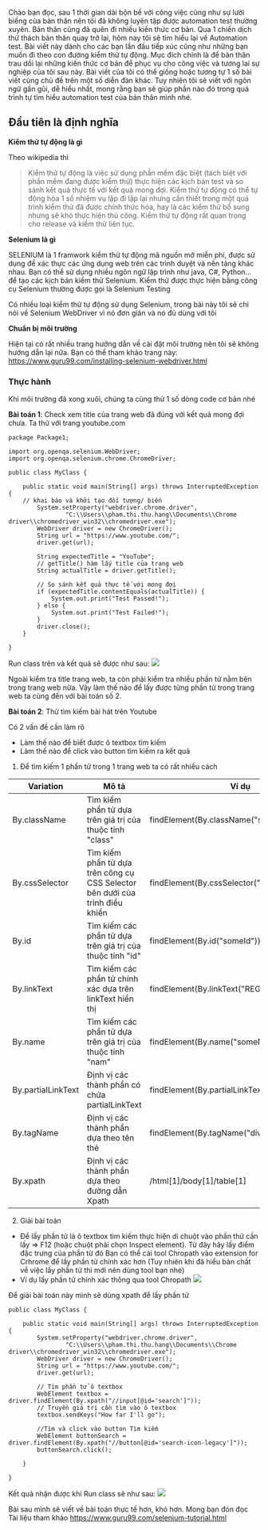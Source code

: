 Chào bạn đọc, sau 1 thời gian dài bộn bề với công việc cũng như sự lười biếng của bản thân nên tôi đã không luyện tập được automation test thường xuyên. Bản thân cũng đã quên đi nhiều kiến thức cơ bản. Qua 1 chiến dịch thử thách bản thân quay trở lại, hôm nay tôi sẽ tìm hiểu lại về Automation test.
Bài viết này dành cho các bạn lần đầu tiếp xúc cũng như những bạn muốn đi theo con đường kiểm thử tự động. Mục đích chính là để bản thân trau dồi lại những kiến thức cơ bản để phục vụ cho công việc và tương lai sự nghiệp của tôi sau này. 
Bài viết của tôi có thể giống hoặc tương tự 1 số bài viết cùng chủ đề trên một số diễn đàn khác. Tuy nhiên tôi sẽ viết với ngôn ngữ gần gũi, dễ hiểu nhất, mong rằng bạn sẽ giúp phần nào đó trong quá trình tự tìm hiểu automation test của bản thân mình nhé.

## Đầu tiên là định nghĩa

**Kiểm thử tự động là gì**

Theo wikipedia thì
> Kiểm thử tự động là việc sử dụng phần mềm đặc biệt (tách biệt với phần mềm đang được kiểm thử) thực hiện các kịch bản test và so sánh kết quả thực tế với kết quả mong đợi. Kiểm thử tự động có thể tự động hóa 1 số nhiệm vụ lặp đi lặp lại nhưng cần thiết trong một quá trình kiểm thử đã được chính thức hóa, hay là các kiểm thử bổ sung nhưng sẽ khó thực hiện thủ công. Kiểm thử tự động rất quan trọng cho release và kiểm thử liên tục.
> 

**Selenium là gì**

SELENIUM là 1 framwork kiểm thử tự động mã nguồn mở miễn phí, được sử dụng để xác thực các ứng dụng web trên các trình duyệt và nền tảng khác nhau. Bạn có thể sử dụng nhiều ngôn ngữ lập trình như java, C#, Python... để tạo các kịch bản kiểm thử Selenium. Kiểm thử được thực hiện bằng công cụ Selenium thường được gọi là Selenium Testing 

Có nhiều loại kiểm thử tự động sử dụng Selenium, trong bài này tôi sẽ chỉ nói về Selenium WebDriver vì nó đơn giản và nó đủ dùng với tôi

**Chuẩn bị môi trường**

Hiện tại có rất nhiều trang hướng dẫn về cài đặt môi trường nên tôi sẽ không hướng dẫn lại nữa. Bạn có thể tham khảo trang này: https://www.guru99.com/installing-selenium-webdriver.html

### Thực hành

Khi môi trường đã xong xuôi, chúng ta cùng thử 1 số dòng code cơ bản nhé

**Bài toán 1**: Check xem title của trang web đã đúng với kết quả mong đợi chưa. Ta thử với trang youtube.com 
```
package Package1;

import org.openqa.selenium.WebDriver;
import org.openqa.selenium.chrome.ChromeDriver;

public class MyClass {

	public static void main(String[] args) throws InterruptedException {
    // khai báo và khởi tạo đối tượng/ biến
		System.setProperty("webdriver.chrome.driver",
				"C:\\Users\\pham.thi.thu.hang\\Documents\\Chrome driver\\chromedriver_win32\\chromedriver.exe");
		WebDriver driver = new ChromeDriver();
		String url = "https://www.youtube.com/";
		driver.get(url);

		String expectedTitle = "YouTube";
        // getTitle() hàm lấy title của trang web
		String actualTitle = driver.getTitle();

        // So sánh kết quả thực tế với mong đợi
		if (expectedTitle.contentEquals(actualTitle)) {
			System.out.print("Test Passed!");
		} else {
			System.out.print("Test Failed!");
		}
		driver.close();
	}

}

```

Run class trên và kết quả sẽ được như sau:
![](https://images.viblo.asia/527e9d2f-85bb-41d3-8f62-82e18439d1e5.png)


Ngoài kiểm tra title trang web, ta còn phải kiểm tra nhiều phần tử nằm bên trong trang web nữa. Vậy làm thế nào để lấy được từng phần tử trong trang web ta cùng đến với bài toán số 2.

**Bài toán 2**:  Thử tìm kiếm bài hát trên Youtube 

Có 2 vấn đề cần làm rõ

- Làm thế nào để biết được ô textbox tìm kiếm
- Làm thế nào để click vào button tìm kiếm ra kết quả

1. Để tìm kiếm 1 phần tử trong 1 trang web ta có rất nhiều cách


|  Variation | Mô tả | Ví dụ |
| -------- | -------- | -------- |
| By.className     | Tìm kiếm phần tử dựa trên giá trị của thuộc tính "class"| findElement(By.className("someClassName"))     |
| By.cssSelector | Tìm kiếm phần tử dựa trên công cụ CSS Selector bên dưới của trình điều khiển | findElement(By.cssSelector("input#email")) |
| By.id   | Tìm kiếm các phần tử dựa trên giá trị của thuộc tính "id"    | findElement(By.id("someId"))     |
| By.linkText  | Tìm kiếm các phần tử chính xác dựa trên linkText hiển thị | findElement(By.linkText("REGISTRATION"))     |
| By.name  | Tìm kiếm các phần tử dựa trên giá trị của thuộc tính "nam"| findElement(By.name("someName"))    |
| By.partialLinkText   | Định vị các thành phần có chứa partialLinkText     | findElement(By.partialLinkText("REG")) |
| By.tagName   | Định vị các thành phần dựa theo tên thẻ |  findElement(By.tagName("div"))|
| By.xpath   | Định vị các thành phần dựa theo đường dẫn Xpath  | /html[1]/body[1]/table[1]     |

2. Giải bài toán
- Để lấy phần tử là ô textbox tìm kiếm thực hiện di chuột vào phần thử cần lấy => F12 (hoặc chuột phải chọn Inspect element). Từ đây hãy lấy điểm đặc trưng của phần tử đó
Bạn có thể cài tool Chropath vào extension for Crhrome để lấy phần tử chính xác hơn (Tuy nhiên khi đã hiểu bản chất về việc lấy phần tử thì mới nên dùng tool bạn nhé)
- Ví dụ lấy phần tử chính xác thông qua tool Chropath
![](https://images.viblo.asia/8d030459-8f5b-4daf-ad67-5defaa602dc2.gif)

Để giải bài toán này mình sẽ dùng xpath để lấy phần tử
```
public class MyClass {

	public static void main(String[] args) throws InterruptedException {
		System.setProperty("webdriver.chrome.driver",
				"C:\\Users\\pham.thi.thu.hang\\Documents\\Chrome driver\\chromedriver_win32\\chromedriver.exe");
		WebDriver driver = new ChromeDriver();
		String url = "https://www.youtube.com/";
		driver.get(url);

		// Tìm phần tử ô textbox
		WebElement textbox = driver.findElement(By.xpath("//input[@id='search']"));
		// Truyền giá trị cần tìm vào ô textbox
		textbox.sendKeys("How far I'll go");
		
		//Tìm và click vào button Tìm kiếm
		WebElement buttonSearch = driver.findElement(By.xpath("//button[@id='search-icon-legacy']"));
		buttonSearch.click();
		
	}

}
```
Kết quả nhận được khi Run class sẽ như sau:
![](https://images.viblo.asia/6ad02ecb-28d3-4f07-92a1-1fdf13e36801.gif)

Bài sau mình sẽ viết về bài toán thực tế hơn, khó hơn. Mong bạn đón đọc
Tài liệu tham khảo
https://www.guru99.com/selenium-tutorial.html